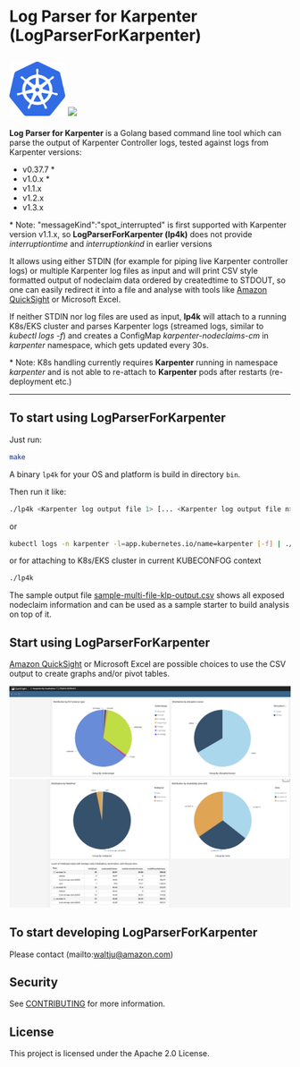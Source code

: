 # Log Parser for Karpenter (LogParserForKarpenter)

<img src="https://github.com/kubernetes/kubernetes/raw/master/logo/logo.png" width="100">  <img src="https://github.com/aws/karpenter-provider-aws/blob/main/website/static/banner.png" width="200">
----

**Log Parser for Karpenter** is a Golang based command line tool which can parse the output of Karpenter Controller logs, tested against logs from Karpenter versions:
* v0.37.7 \*
* v1.0.x \*
* v1.1.x
* v1.2.x
* v1.3.x

\* Note: "messageKind":"spot_interrupted" is first supported with Karpenter version v1.1.x, so **LogParserForKarpenter (lp4k)** does not provide *interruptiontime* and *interruptionkind* in earlier versions

It allows using either STDIN (for example for piping live Karpenter controller logs) or multiple Karpenter log files as input and will print CSV style formatted output of nodeclaim data ordered by createdtime to STDOUT, so one can easily redirect it into a file and analyse with tools like [Amazon QuickSight](https://docs.aws.amazon.com/quicksight/latest/user/welcome.html) or Microsoft Excel.

If neither STDIN nor log files are used as input, **lp4k** will attach to a running K8s/EKS cluster and parses Karpenter logs (streamed logs, similar to *kubectl logs -f*) and creates a ConfigMap *karpenter-nodeclaims-cm* in *karpenter* namespace, which gets updated every 30s.

\* Note: K8s handling currently requires **Karpenter** running in namespace *karpenter* and is not able to re-attach to **Karpenter** pods after restarts (re-deployment etc.)

----

## To start using LogParserForKarpenter

Just run:
```bash
make
```
A binary `lp4k` for your OS and platform is build in directory `bin`.

Then run it like:
```bash
./lp4k <Karpenter log output file 1> [... <Karpenter log output file n>]
```
or
```bash
kubectl logs -n karpenter -l=app.kubernetes.io/name=karpenter [-f] | ./lp4k
```
or for attaching to K8s/EKS cluster in current KUBECONFOG context
```bash
./lp4k
```

The sample output file [sample-multi-file-klp-output.csv](sample-multi-file-klp-output.csv) shows all exposed nodeclaim information and can be used as a sample starter to build analysis on top of it.

## Start using LogParserForKarpenter
[Amazon QuickSight](https://docs.aws.amazon.com/quicksight/latest/user/welcome.html) or Microsoft Excel are possible choices to use the CSV output to create graphs and/or pivot tables.

![Sample 1](Quicksight_sample_graph.png
 "Sample Quicksight graph")
![Sample 2](Quicksight_sample_pivot_table.png
 "Sample Quicksight pivot table")

## To start developing LogParserForKarpenter

Please contact (mailto:waltju@amazon.com)

## Security

See [CONTRIBUTING](CONTRIBUTING.md#security-issue-notifications) for more information.

## License

This project is licensed under the Apache 2.0 License.

